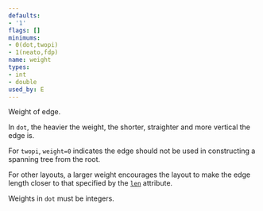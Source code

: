 ```yaml
---
defaults:
- '1'
flags: []
minimums:
- 0(dot,twopi)
- 1(neato,fdp)
name: weight
types:
- int
- double
used_by: E
---
```

Weight of edge.


In `dot`, the heavier the weight, the shorter, straighter and more vertical the edge is.

For `twopi`, `weight=0` indicates the edge should not be used in
constructing a spanning tree from the root.

For other layouts, a larger weight encourages the layout to make the edge
length closer to that specified by the [`len`](#d:len) attribute.

Weights in `dot` must be integers.
